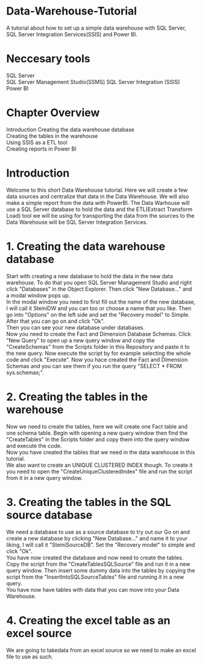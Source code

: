 # Data-Warehouse-Tutorial
A tutorial about how to set up a simple data warehouse with SQL Server, SQL Server Integration Services(SSIS) and Power BI.

# Neccesary tools
SQL Server  
SQL Server Management Studio(SSMS) 
SQL Server Integration (SSIS)  
Power BI  

# Chapter Overview
Introduction
Creating the data warehouse database  
Creating the tables in the warehouse  
Using SSIS as a ETL tool  
Creating reports in Power BI

# Introduction
Welcome to this short Data Warehouse tutorial. Here we will create a few data sources and centralize that data in the Data Warehouse. We will also make a simple report from the data with PowerBI. The Data Warhouse will use a SQL Server database to hold the data and the ETL(Extract Transform Load) tool we will be using for transporting the data from the sources to the Data Warehouse will be SQL Server Integration Services.

# 1. Creating the data warehouse database
Start with creating a new database to hold the data in the new data warehouse. To do that you open SQL Server Management Studio and right click "Databases" in the Object Explorer. Then click "New Database..." and a modal window pops up.  
In the modal window you need to first fill out the name of the new database, I will call it SteiniDW and you can too or choose a name that you like. Then go into "Options" on the left side and set the "Recovery model" to Simple. After that you can go on and click "Ok".  
Then you can see your new database under databases.  
Now you need to create the Fact and Dimension Database Schemas. Click "New Query" to open up a new query window and copy the "CreateSchemas" from the Scripts folder in this Repository and paste it to the new query. Now execute the script by for example selecting the whole code and click "Execute". Now you hace created the Fact and Dimension Schemas and you can see them if you run the query "SELECT * FROM sys.schemas;".  

# 2. Creating the tables in the warehouse
Now we need to create the tables, here we will create one Fact table and one schema table. Begin with opening a new query window then find the "CreateTables" in the Scripts folder and copy them into the query window and execute the code.  
Now you have created the tables that we need in the data warehouse in this tutorial.  
We also want to create an UNIQUE CLUSTERED INDEX though. To create it you need to open the "CreateUniqueClusteredIndex" file and run the script from it in a new query window.


# 3. Creating the tables in the SQL source database
We need a database to use as a source database to try out our 
Go on and create a new database by clicking "New Database..." and name it to your liking, I will call it "SteiniSourceDB". Set the "Recovery model" to simple and click "Ok".  
You have now created the database and now need to create the tables. Copy the script from the "CreateTablesSQLSource" file and run it in a new query window. Then insert some dummy data into the tables by copying the script from the "InsertIntoSQLSourceTables" file and running it in a new query.  
You have now have tables with data that you can move into your Data Warehouse.

# 4. Creating the excel table as an excel source
We are going to takedata from an excel source so we need to make an excel file to use as such. 



